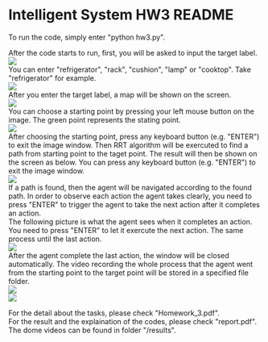 # Intelligent System HW3 README

To run the code, simply enter "python hw3.py". 

After the code starts to run, first, you will be asked to input the target label.  
![](https://i.imgur.com/4vTkOLr.png)  
You can enter "refrigerator", "rack", "cushion", "lamp" or "cooktop". Take "refrigerator" for example.  
![](https://i.imgur.com/41Z1u6b.png)  
After you enter the target label, a map will be shown on the screen.   
![](https://i.imgur.com/FBFBzSD.png)  
You can choose a starting point by pressing your left mouse button on the image. The green point represents the stating point.  
![](https://i.imgur.com/Voc0HN1.png)  
After choosing the starting point, press any keyboard button (e.g. "ENTER") to exit the image window. Then RRT algorithm will be exercuted to find a path from starting point to the taget point. The result will then be shown on the screen as below. You can press any keyboard button (e.g. "ENTER") to exit the image window.  
![](https://i.imgur.com/Hv7KPf0.png)  
If a path is found, then the agent will be navigated according to the found path. In order to observe each action the agent takes clearly, you need to press "ENTER" to trigger the agent to take the next action after it completes an action.    
The following picture is what the agent sees when it completes an action. You need to press "ENTER" to let it exercute the next action. The same process until the last action.   
![](https://i.imgur.com/pYPQ4M8.png)  
After the agent complete the last action, the window will be closed automatically. The video recording the whole process that the agent went from the starting point to the target point will be stored in a specified file folder.  
![](https://i.imgur.com/b9UTHJA.png)  
![](https://i.imgur.com/uV5X70r.png)  



For the detail about the tasks, please check "Homework_3.pdf".  
For the result and the explaination of the codes, please check "report.pdf".  
The dome videos can be found in folder "/results".







